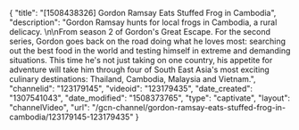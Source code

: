 {
    "title": "[1508438326] Gordon Ramsay Eats Stuffed Frog in Cambodia",
    "description": "Gordon Ramsay hunts for local frogs in Cambodia, a rural delicacy. \n\nFrom season 2 of Gordon's Great Escape. For the second series, Gordon goes back on the road doing what he loves most: searching out the best food in the world and testing himself in extreme and demanding situations. This time he's not just taking on one country, his appetite for adventure will take him through four of South East Asia's most exciting culinary destinations: Thailand, Cambodia, Malaysia and Vietnam.",
    "channelid": "123179145",
    "videoid": "123179435",
    "date_created": "1307541043",
    "date_modified": "1508373765",
    "type": "captivate",
    "layout": "channelVideo",
    "url": "\/gcn-channel\/gordon-ramsay-eats-stuffed-frog-in-cambodia\/123179145-123179435"
}